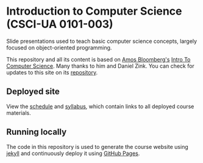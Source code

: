 # Introduction to Computer Science (CSCI-UA 0101-003)

Slide presentations used to teach basic computer science concepts, largely focused on object-oriented programming.

This repository and all its content is based on [Amos Bloomberg's](https://knowledge.kitchen/me/cv/) [Intro To Computer Science](https://github.com/nyu-java-programming/course-materials). Many thanks to him and Daniel Zink. You can check for updates to this site on its [repository](https://github.com/ToBlick/cs101-spring24).

## Deployed site

View the [schedule](https://toblick.github.io/cs101-spring24/schedule/) and [syllabus](https://toblick.github.io/cs101-spring24/syllabus/), which contain links to all deployed course materials.

## Running locally

The code in this repository is used to generate the course website using [jekyll](https://jekyllrb.com/) and continuously deploy it using [GitHub Pages](https://pages.github.com).
<!-- 
It is possible to run the website locally on your own machine.

- Assuming [Ruby](https://www.ruby-lang.org/en/documentation/installation/) is installed...
- Install [Jekyll](https://jekyllrb.com/) globally
- Install the dependencies listed in the `Gemfile` by running the command, `bundle`.
- run `bundle exec jekyll serve` or simply `jekyll serve` if that doesn't work. 
-->
